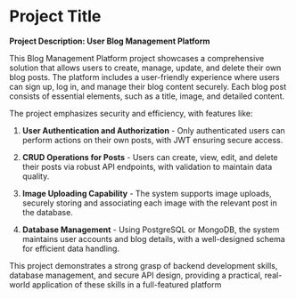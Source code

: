 
# Project Title

**Project Description: User Blog Management Platform**

This Blog Management Platform project showcases a comprehensive solution that allows users to create, manage, update, and delete their own blog posts. The platform includes a user-friendly experience where users can sign up, log in, and manage their blog content securely. Each blog post consists of essential elements, such as a title, image, and detailed content. 

The project emphasizes security and efficiency, with features like:

1. **User Authentication and Authorization** - Only authenticated users can perform actions on their own posts, with JWT ensuring secure access.

2. **CRUD Operations for Posts** - Users can create, view, edit, and delete their posts via robust API endpoints, with validation to maintain data quality.

3. **Image Uploading Capability** - The system supports image uploads, securely storing and associating each image with the relevant post in the database.

4. **Database Management** - Using PostgreSQL or MongoDB, the system maintains user accounts and blog details, with a well-designed schema for efficient data handling.

This project demonstrates a strong grasp of backend development skills, database management, and secure API design, providing a practical, real-world application of these skills in a full-featured platform
